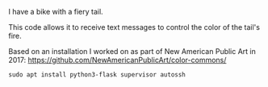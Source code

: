 I have a bike with a fiery tail.

This code allows it to receive text messages to control the color of the tail's fire.

Based on an installation I worked on as part of New American Public Art in 2017: https://github.com/NewAmericanPublicArt/color-commons/

```
sudo apt install python3-flask supervisor autossh
```
